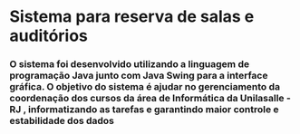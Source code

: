 <h1> Sistema para reserva de salas e auditórios </h1>
<h3> O sistema foi desenvolvido utilizando a linguagem de programação Java junto com Java Swing para a interface gráfica. 
O objetivo do sistema é ajudar no gerenciamento da coordenação dos cursos da área de Informática da Unilasalle - RJ , 
informatizando as tarefas e garantindo maior controle e estabilidade dos dados </h3>
